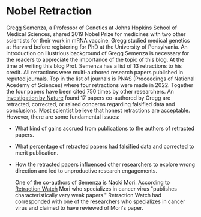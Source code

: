 # Nobel Retraction

Gregg Semenza, a Professor of Genetics at Johns Hopkins School of Medical Sciences, shared 2019 Nobel Prize for medicines with two other
scientists for their work in mRNA vaccine. Gregg studied medical genetics at Harvard before registering for PhD at the University
of Pensylvania. An introduction on illustrious background of Gregg Semenza is necessary for the readers to appreciate the importance of the 
topic of this blog. At the time of writing this blog Prof. Semenza has a list of 13 retractions to his credit. All retractions were 
multi-authored research papers published in reputed journals. Top in the list of journals is PNAS (Proceedings of National Acedemy
of Sciences) where four retractions were made in 2022. Together the four papers have been cited 750 times by other researchers. An
[investigation by Nature](https://www.the-scientist.com/nobel-prize-winner-faces-investigation-into-paper-integrity-70669)
found 17 papers co-authored by Gregg are retracted, corrected, or raised concerns regarding falsified data and conclusions. Most 
scientist believe that honest retractions are acceptable. However, there are some fundamental issues:
- What kind of gains accrued from publications to the authors of retracted papers.
- What percentage of retracted papers had falsified data and corrected to merit publication.
- How the retracted papers influenced other researchers to explore wrong direction and led to unproductive research engagements.

  One of the co-authors of Semenza is Naoki Mori. According to [Retraction Watch](https://retractionwatch.com/2011/01/24/cracking-the-mori-case-a-reviewer-describes-how-manipulated-images-came-to-light/)
  Mori who specializes in cancer virus "publishes characteristically very weak papers." Retraction Watch had corresponded with one
  of the researchers who specializes in cancer virus and claimed to have reviewed  of Mori's paper.    
